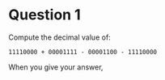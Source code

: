 # Question 1

Compute the decimal value of:

`11110000 + 00001111 - 00001100 - 11110000`

When you give your answer, 
